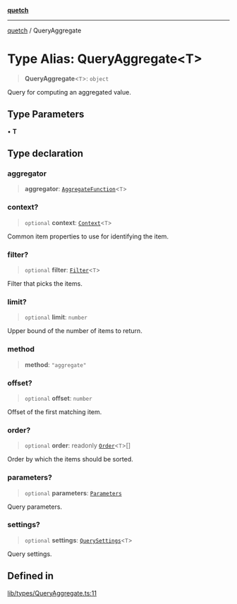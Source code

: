 [**quetch**](../README.md)

***

[quetch](../README.md) / QueryAggregate

# Type Alias: QueryAggregate\<T\>

> **QueryAggregate**\<`T`\>: `object`

Query for computing an aggregated value.

## Type Parameters

• **T**

## Type declaration

### aggregator

> **aggregator**: [`AggregateFunction`](AggregateFunction.md)\<`T`\>

### context?

> `optional` **context**: [`Context`](Context.md)\<`T`\>

Common item properties to use for identifying the item.

### filter?

> `optional` **filter**: [`Filter`](Filter.md)\<`T`\>

Filter that picks the items.

### limit?

> `optional` **limit**: `number`

Upper bound of the number of items to return.

### method

> **method**: `"aggregate"`

### offset?

> `optional` **offset**: `number`

Offset of the first matching item.

### order?

> `optional` **order**: readonly [`Order`](Order.md)\<`T`\>[]

Order by which the items should be sorted.

### parameters?

> `optional` **parameters**: [`Parameters`](Parameters.md)

Query parameters.

### settings?

> `optional` **settings**: [`QuerySettings`](QuerySettings.md)\<`T`\>

Query settings.

## Defined in

[lib/types/QueryAggregate.ts:11](https://github.com/nevoland/quetch/blob/d3c3874b3b683738adb5be9e083a7d95e2758c83/lib/types/QueryAggregate.ts#L11)
